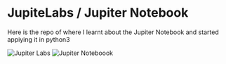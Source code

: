 # JupiteLabs / Jupiter Notebook
Here is the repo of where I learnt about the Jupiter Notebook and started appiying it in python3 

<img src="https://www.tng-project.org/static/data/lab_logo_tng.png" alt="Jupiter Labs">
<img src="https://github.com/jupyter/jupyter.github.io/blob/master/assets/main-logo.svg" alt="Jupiter Noteboook">
